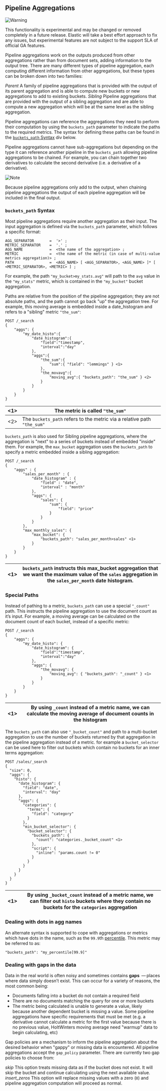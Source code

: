## Pipeline Aggregations

![Warning](https://www.elastic.co/guide/en/elasticsearch/reference/current/images/icons/warning.png)

This functionality is experimental and may be changed or removed completely in a future release. Elastic will take a best effort approach to fix any issues, but experimental features are not subject to the support SLA of official GA features.

Pipeline aggregations work on the outputs produced from other aggregations rather than from document sets, adding information to the output tree. There are many different types of pipeline aggregation, each computing different information from other aggregations, but these types can be broken down into two families:

_Parent_
     A family of pipeline aggregations that is provided with the output of its parent aggregation and is able to compute new buckets or new aggregations to add to existing buckets. 
_Sibling_
     Pipeline aggregations that are provided with the output of a sibling aggregation and are able to compute a new aggregation which will be at the same level as the sibling aggregation. 

Pipeline aggregations can reference the aggregations they need to perform their computation by using the `buckets_path` parameter to indicate the paths to the required metrics. The syntax for defining these paths can be found in the [`buckets_path` Syntax](search-aggregations-pipeline.html#buckets-path-syntax) div below.

Pipeline aggregations cannot have sub-aggregations but depending on the type it can reference another pipeline in the `buckets_path` allowing pipeline aggregations to be chained. For example, you can chain together two derivatives to calculate the second derivative (i.e. a derivative of a derivative).

![Note](https://www.elastic.co/guide/en/elasticsearch/reference/current/images/icons/note.png)

Because pipeline aggregations only add to the output, when chaining pipeline aggregations the output of each pipeline aggregation will be included in the final output.

### `buckets_path` Syntax

Most pipeline aggregations require another aggregation as their input. The input aggregation is defined via the `buckets_path` parameter, which follows a specific format:
    
    
    AGG_SEPARATOR       =  '>' ;
    METRIC_SEPARATOR    =  '.' ;
    AGG_NAME            =  <the name of the aggregation> ;
    METRIC              =  <the name of the metric (in case of multi-value metrics aggregation)> ;
    PATH                =  <AGG_NAME> [ <AGG_SEPARATOR>, <AGG_NAME> ]* [ <METRIC_SEPARATOR>, <METRIC> ] ;

For example, the path `"my_bucket>my_stats.avg"` will path to the `avg` value in the `"my_stats"` metric, which is contained in the `"my_bucket"` bucket aggregation.

Paths are relative from the position of the pipeline aggregation; they are not absolute paths, and the path cannot go back "up" the aggregation tree. For example, this moving average is embedded inside a date_histogram and refers to a "sibling" metric `"the_sum"`:
    
    
    POST /_search
    {
        "aggs": {
            "my_date_histo":{
                "date_histogram":{
                    "field":"timestamp",
                    "interval":"day"
                },
                "aggs":{
                    "the_sum":{
                        "sum":{ "field": "lemmings" } <1>
                    },
                    "the_movavg":{
                        "moving_avg":{ "buckets_path": "the_sum" } <2>
                    }
                }
            }
        }
    }

<1>| The metric is called `"the_sum"`    
---|---    
<2>| The `buckets_path` refers to the metric via a relative path `"the_sum"`  
  
`buckets_path` is also used for Sibling pipeline aggregations, where the aggregation is "next" to a series of buckets instead of embedded "inside" them. For example, the `max_bucket` aggregation uses the `buckets_path` to specify a metric embedded inside a sibling aggregation:
    
    
    POST /_search
    {
        "aggs" : {
            "sales_per_month" : {
                "date_histogram" : {
                    "field" : "date",
                    "interval" : "month"
                },
                "aggs": {
                    "sales": {
                        "sum": {
                            "field": "price"
                        }
                    }
                }
            },
            "max_monthly_sales": {
                "max_bucket": {
                    "buckets_path": "sales_per_month>sales" <1>
                }
            }
        }
    }

<1>| `buckets_path` instructs this max_bucket aggregation that we want the maximum value of the `sales` aggregation in the `sales_per_month` date histogram.     
---|---  
  
### Special Paths

Instead of pathing to a metric, `buckets_path` can use a special `"_count"` path. This instructs the pipeline aggregation to use the document count as it’s input. For example, a moving average can be calculated on the document count of each bucket, instead of a specific metric:
    
    
    POST /_search
    {
        "aggs": {
            "my_date_histo": {
                "date_histogram": {
                    "field":"timestamp",
                    "interval":"day"
                },
                "aggs": {
                    "the_movavg": {
                        "moving_avg": { "buckets_path": "_count" } <1>
                    }
                }
            }
        }
    }

<1>| By using `_count` instead of a metric name, we can calculate the moving average of document counts in the histogram     
---|---  
  
The `buckets_path` can also use `"_bucket_count"` and path to a multi-bucket aggregation to use the number of buckets returned by that aggregation in the pipeline aggregation instead of a metric. for example a `bucket_selector` can be used here to filter out buckets which contain no buckets for an inner terms aggregation:
    
    
    POST /sales/_search
    {
      "size": 0,
      "aggs": {
        "histo": {
          "date_histogram": {
            "field": "date",
            "interval": "day"
          },
          "aggs": {
            "categories": {
              "terms": {
                "field": "category"
              }
            },
            "min_bucket_selector": {
              "bucket_selector": {
                "buckets_path": {
                  "count": "categories._bucket_count" <1>
                },
                "script": {
                  "inline": "params.count != 0"
                }
              }
            }
          }
        }
      }
    }

<1>| By using `_bucket_count` instead of a metric name, we can filter out `histo` buckets where they contain no buckets for the `categories` aggregation     
---|---  
  
### Dealing with dots in agg names

An alternate syntax is supported to cope with aggregations or metrics which have dots in the name, such as the `99.9`th [percentile](search-aggregations-metrics-percentile-aggregation.html). This metric may be referred to as:
    
    
    "buckets_path": "my_percentile[99.9]"

### Dealing with gaps in the data

Data in the real world is often noisy and sometimes contains **gaps**  — places where data simply doesn’t exist. This can occur for a variety of reasons, the most common being:

  * Documents falling into a bucket do not contain a required field 
  * There are no documents matching the query for one or more buckets 
  * The metric being calculated is unable to generate a value, likely because another dependent bucket is missing a value. Some pipeline aggregations have specific requirements that must be met (e.g. a derivative cannot calculate a metric for the first value because there is no previous value, HoltWinters moving average need "warmup" data to begin calculating, etc) 



Gap policies are a mechanism to inform the pipeline aggregation about the desired behavior when "gappy" or missing data is encountered. All pipeline aggregations accept the `gap_policy` parameter. There are currently two gap policies to choose from:

_skip_
     This option treats missing data as if the bucket does not exist. It will skip the bucket and continue calculating using the next available value. 
_insert_zeros_
     This option will replace missing values with a zero (`0`) and pipeline aggregation computation will proceed as normal. 
